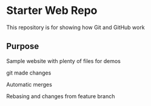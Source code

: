 # Starter Web Repo

This repository is for showing how Git and GitHub work

## Purpose

Sample website with plenty of files for demos

git made changes

Automatic merges

Rebasing and changes from feature branch